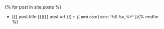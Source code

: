{% for post in site.posts %}
- [{{ post.title }}]({{ post.url }}) :: <small>{{ post.date | date: "%B %e, %Y" }}</small>{% endfor %}	
